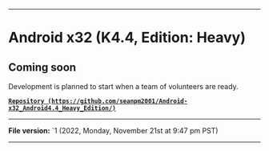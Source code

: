 
***

# Android x32 (K4.4, Edition: Heavy)

## Coming soon

Development is planned to start when a team of volunteers are ready.

**[`Repository (https://github.com/seanpm2001/Android-x32_Android4.4_Heavy_Edition/)`](https://github.com/seanpm2001/Android-x64_Android4.4_Heavy_Edition/)**

***

**File version:** `1 (2022, Monday, November 21st at 9:47 pm PST)

***
